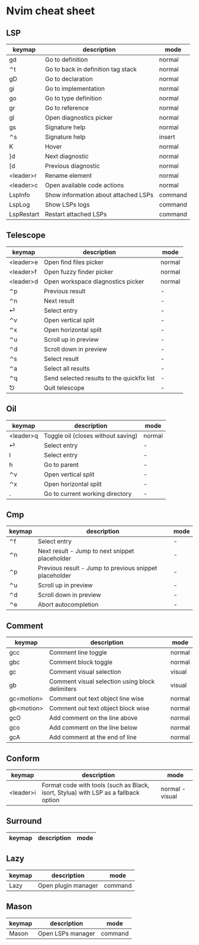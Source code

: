 # Nvim cheat sheet

## LSP

| keymap | description | mode |
|--------|-------------|--------|
| gd | Go to definition | normal |
| ⌃t | Go to back in definition tag stack | normal |
| gD | Go to declaration | normal |
| gi | Go to implementation | normal |
| go | Go to type definition | normal |
| gr | Go to reference | normal |
| gl | Open diagnostics picker | normal |
| gs | Signature help | normal |
| ⌃s | Signature help | insert |
| K | Hover | normal |
| \]d | Next diagnostic | normal |
| \[d | Previous diagnostic | normal |
| \<leader>r | Rename element | normal |
| \<leader>c | Open available code actions | normal |
| LspInfo | Show information about attached LSPs | command |
| LspLog | Show LSPs logs | command |
| LspRestart | Restart attached LSPs | command |

## Telescope

| keymap | description | mode |
|--------|-------------|--------|
| \<leader>e | Open find files picker | normal |
| \<leader>f | Open fuzzy finder picker | normal |
| \<leader>d | Open workspace diagnostics picker | normal |
| ⌃p | Previous result | - |
| ⌃n | Next result | - |
| ⏎ | Select entry | - |
| ⌃v | Open vertical split | - |
| ⌃x | Open horizontal split | - |
| ⌃u | Scroll up in preview | - |
| ⌃d | Scroll down in preview | - |
| ⌃s | Select result | - |
| ⌃a | Select all results | - |
| ⌃q | Send selected results to the quickfix list | - |
| ⎋ | Quit telescope | - |

## Oil

| keymap | description | mode |
|--------|-------------|--------|
| \<leader>q | Toggle oil (closes without saving) | normal |
| ⏎ | Select entry | - |
| l | Select entry | - |
| h | Go to parent | - |
| ⌃v | Open vertical split | - |
| ⌃x | Open horizontal split | - |
| . | Go to current working directory | - |

## Cmp

| keymap | description | mode |
|--------|-------------|--------|
| ⌃f | Select entry | - |
| ⌃n | Next result - Jump to next snippet placeholder | - |
| ⌃p | Previous result - Jump to previous snippet placeholder | - |
| ⌃u | Scroll up in preview | - |
| ⌃d | Scroll down in preview | - |
| ⌃e | Abort autocompletion | - |

## Comment

| keymap | description | mode |
|--------|-------------|--------|
| gcc | Comment line toggle | normal |
| gbc | Comment block toggle | normal |
| gc | Comment visual selection | visual |
| gb | Comment visual selection using block delimiters | visual |
| gc\<motion> | Comment out text object line wise | normal |
| gb\<motion> | Comment out text object block wise | normal |
| gcO | Add comment on the line above | normal |
| gco | Add comment on the line below | normal |
| gcA | Add comment at the end of line | normal |

## Conform

| keymap | description | mode |
|--------|-------------|--------|
| \<leader>i | Format code with tools (such as Black, isort, Stylua) with LSP as a fallback option | normal - visual |

## Surround

| keymap | description | mode |
|--------|-------------|--------|

## Lazy 

| keymap | description | mode |
|--------|-------------|--------|
| Lazy | Open plugin manager | command |

## Mason 

| keymap | description | mode |
|--------|-------------|--------|
| Mason | Open LSPs manager | command |
